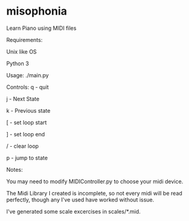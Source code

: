 # misophonia
Learn Piano using MIDI files


Requirements:

  Unix like OS
  
  Python 3
  
  
Usage: ./main.py <midifile>


Controls:
  q - quit
  
  j - Next State
  
  k - Previous state
  
  [ - set loop start
  
  ] - set loop end
  
  / - clear loop
  
  <n> p - jump to state <n>


Notes:

  You may need to modify MIDIController.py to choose your midi device.
  
  The Midi Library I created is incomplete, so not every midi will be read perfectly, though any I've used have worked without issue.
  
  I've generated some scale excercises in scales/*.mid.
  
